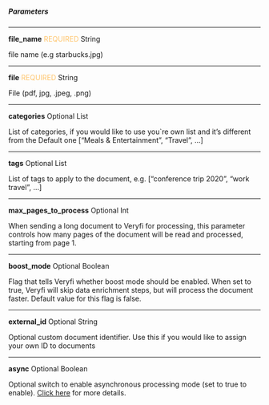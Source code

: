 ##### Parameters

---

**file_name** <span style="color: #FFC56D;font-size: 14px">REQUIRED</span> String

file name (e.g starbucks.jpg)

---

**file** <span style="color: #FFC56D;font-size: 14px">REQUIRED</span> String

File (pdf, jpg, .jpeg, .png)

---

**categories** <span>Optional</span> List

List of categories, if you would like to use you`re own list and it’s different from the Default one [“Meals & Entertainment”, “Travel”, ...]

---

**tags** <span>Optional</span> List

List of tags to apply to the document, e.g. [“conference trip 2020”, “work travel”, ...]

---
**max_pages_to_process** <span>Optional</span> Int

When sending a long document to Veryfi for processing, this parameter controls how many pages of the document will be read and processed, starting from page 1.

---
**boost_mode** <span>Optional</span> Boolean

Flag that tells Veryfi whether boost mode should be enabled. When set to true, Veryfi will skip data enrichment steps, but will process the document faster. Default value for this flag is false.

---
**external_id** <span>Optional</span> String

Optional custom document identifier. Use this if you would like to assign your own ID to documents

---
**async** <span>Optional</span> Boolean

Optional switch to enable asynchronous processing mode (set to true to enable). [Click here]() for more details.
